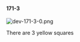 #### 171-3
![dev-171-3-0.png](https://github.com/lil-lab/nlvr/raw/master/nlvr/dev/images/5/dev-171-3-0.png "dev-171-3-0.png")

There are 3 yellow squares